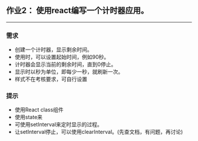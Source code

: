 ## 作业2： 使用react编写一个计时器应用。
___

### 需求
- 创建一个计时器，显示剩余时间。
- 使用时，可以设置起始时间，例如90秒。
- 计时器会显示当前的剩余时间，直到0停止。
- 显示时以秒为单位，即每少一秒，就刷新一次。
- 样式不在考核要求，可自行设置

### 提示
- 使用React class组件
- 使用state来
- 可使用setInterval来定时显示的过程。
- 让setInterval停止，可以使用clearInterval。(先查文档，有问题，再讨论)
